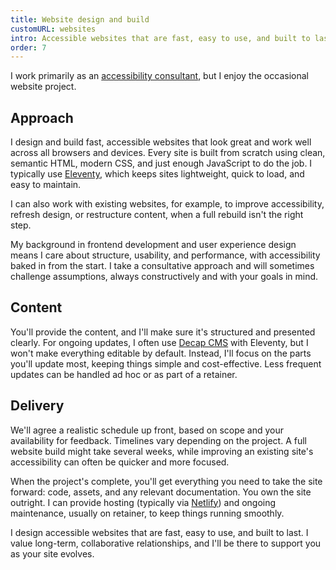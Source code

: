```yaml
---
title: Website design and build
customURL: websites
intro: Accessible websites that are fast, easy to use, and built to last; thoughtfully designed to be both clear and delightful.
order: 7
---
```


I work primarily as an [accessibility consultant](/approaches/consultancy), but I enjoy the occasional website project.


## Approach

I design and build fast, accessible websites that look great and work well across all browsers and devices. Every site is built from scratch using clean, semantic HTML, modern CSS, and just enough JavaScript to do the job. I typically use [Eleventy](https://www.11ty.dev/), which keeps sites lightweight, quick to load, and easy to maintain.

I can also work with existing websites, for example, to improve accessibility, refresh design, or restructure content, when a full rebuild isn't the right step.

My background in frontend development and user experience design means I care about structure, usability, and performance, with accessibility baked in from the start. I take a consultative approach and will sometimes challenge assumptions, always constructively and with your goals in mind.


## Content

You'll provide the content, and I'll make sure it's structured and presented clearly. For ongoing updates, I often use [Decap CMS](https://decapcms.org) with Eleventy, but I won't make everything editable by default. Instead, I'll focus on the parts you'll update most, keeping things simple and cost-effective. Less frequent updates can be handled ad hoc or as part of a retainer.


## Delivery

We'll agree a realistic schedule up front, based on scope and your availability for feedback. Timelines vary depending on the project. A full website build might take several weeks, while improving an existing site's accessibility can often be quicker and more focused.

When the project's complete, you'll get everything you need to take the site forward: code, assets, and any relevant documentation. You own the site outright. I can provide hosting (typically via [Netlify](https://www.netlify.com)) and ongoing maintenance, usually on retainer, to keep things running smoothly.

I design accessible websites that are fast, easy to use, and built to last. I value long-term, collaborative relationships, and I'll be there to support you as your site evolves.

